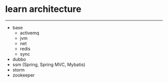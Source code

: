 # learn architecture

---

- base 
    - activemq
    - jvm 
    - net
    - redis
    - sync
- dubbo
- ssm (Spring, Spring MVC, Mybatis)
- storm
- zookeeper